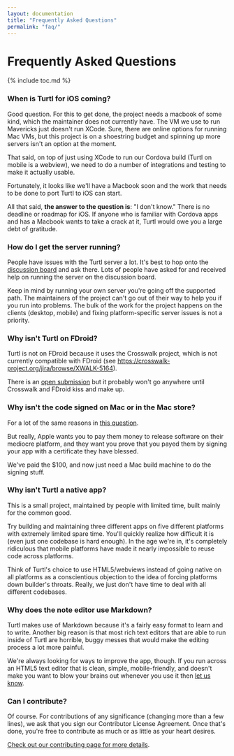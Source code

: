 ```yaml
---
layout: documentation
title: "Frequently Asked Questions"
permalink: "faq/"
---
```


Frequently Asked Questions
==========================
{% include toc.md %}

### When is Turtl for iOS coming?

Good question. For this to get done, the project needs a macbook of some kind,
which the maintainer does not currently have. The VM we use to run Mavericks
just doesn't run XCode. Sure, there are online options for running Mac VMs, but
this project is on a shoestring budget and spinning up more servers isn't an
option at the moment.

That said, on top of just using XCode to run our Cordova build (Turtl on mobile
is a webview), we need to do a number of integrations and testing to make it
actually usable.

Fortunately, it looks like we'll have a Macbook soon and the work that needs to
be done to port Turtl to iOS can start.

All that said, __the answer to the question is__: "I don't know." There is no
deadline or roadmap for iOS. If anyone who is familiar with Cordova apps and has
a Macbook wants to take a crack at it, Turtl would owe you a large debt of
gratitude.

### How do I get the server running?

People have issues with the Turtl server a lot. It's best to hop onto the
[discussion board](https://groups.google.com/forum/#!forum/turtl) and ask there.
Lots of people have asked for and received help on running the server on the
discussion board.

Keep in mind by running your own server you're going off the supported path.
The maintainers of the project can't go out of their way to help you if
you run into problems. The bulk of the work for the project happens on the
clients (desktop, mobile) and fixing platform-specific server issues is not a
priority.

### Why isn't Turtl on FDroid?

Turtl is not on FDroid because it uses the Crosswalk project, which is not
currently compatible with FDroid (see <https://crosswalk-project.org/jira/browse/XWALK-5164>).

There is an [open submission](https://f-droid.org/forums/topic/turtl/) but it
probably won't go anywhere until Crosswalk and FDroid kiss and make up.

### Why isn't the code signed on Mac or in the Mac store?

For a lot of the same reasons in [this question](#when-is-turtl-for-ios-coming).

But really, Apple wants you to pay them money to release software on their
mediocre platform, and they want you prove that you payed them by signing your
app with a certificate they have blessed.

We've paid the $100, and now just need a Mac build machine to do the signing
stuff.

### Why isn't Turtl a native app?

This is a small project, maintained by people with limited time, built mainly
for the common good.

Try building and maintaining three different apps on five different platforms
with extremely limited spare time. You'll quickly realize how difficult it is
(even just one codebase is hard enough). In the age we're in, it's completely
ridiculous that mobile platforms have made it nearly impossible to reuse code
across platforms.

Think of Turtl's choice to use HTML5/webviews instead of going native on all
platforms as a conscientious objection to the idea of forcing platforms down
builder's throats. Really, we just don't have time to deal with all different
codebases.

### Why does the note editor use Markdown?

Turtl makes use of Markdown because it's a fairly easy format to learn and to
write. Another big reason is that most rich text editors that are able to run
inside of Turtl are horrible, buggy messes that would make the editing process
a lot more painful.

We're always looking for ways to improve the app, though. If you run across an
HTML5 text editor that is clean, simple, mobile-friendly, and doesn't make you
want to blow your brains out whenever you use it then [let us know](/contact).

### Can I contribute?

Of course. For contributions of any significance (changing more than a few
lines), we ask that you sign our Contributor License Agreement. Once that's
done, you're free to contribute as much or as little as your heart desires.

[Check out our contributing page for more details](/contributing).

